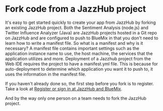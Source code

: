 # Fork code from a JazzHub project 
It's easy to get started quickly to create your app from JazzHub by forking an existing JazzHub project. 
Both the Sentiment Analysis (node.js) and Twitter Influence Analyzer (Java) are JazzHub projects hosted in a
Git repo on JazzHub and are configured to push to BlueMix in that you don't need to learn how to 
write a manifest file. So what is a manifest and why is it necessary? 
A manifest file contains important settings such as the application instance name to use, the host machine, 
the services that the application utilizes and more. 
Deployment of a Jazzhub project from the Web IDE requires the project to have a manifest.yml file. 
This is because for auto-deployment to determine which application you want it to push to, it uses the information in 
the manifest file.

If you haven't already done so, the first step before you fork is to register. 
Take a look at [Register or sign in at JazzHub and BlueMix](../Setup/registerandsignin).

And by the way only one person on a team needs to fork the JazzHub project.
 
